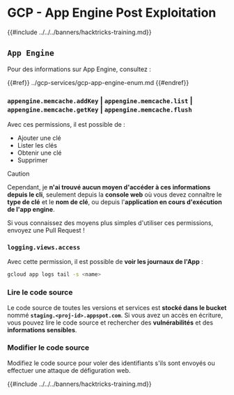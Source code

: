 # GCP - App Engine Post Exploitation

{{#include ../../../banners/hacktricks-training.md}}

## `App Engine`

Pour des informations sur App Engine, consultez :

{{#ref}}
../gcp-services/gcp-app-engine-enum.md
{{#endref}}

### `appengine.memcache.addKey` | `appengine.memcache.list` | `appengine.memcache.getKey` | `appengine.memcache.flush`

Avec ces permissions, il est possible de :

- Ajouter une clé
- Lister les clés
- Obtenir une clé
- Supprimer

> [!CAUTION]
> Cependant, je **n'ai trouvé aucun moyen d'accéder à ces informations depuis le cli**, seulement depuis la **console web** où vous devez connaître le **type de clé** et le **nom de clé**, ou depuis l'**application en cours d'exécution de l'app engine**.
>
> Si vous connaissez des moyens plus simples d'utiliser ces permissions, envoyez une Pull Request !

### `logging.views.access`

Avec cette permission, il est possible de **voir les journaux de l'App** :
```bash
gcloud app logs tail -s <name>
```
### Lire le code source

Le code source de toutes les versions et services est **stocké dans le bucket** nommé **`staging.<proj-id>.appspot.com`**. Si vous avez un accès en écriture, vous pouvez lire le code source et rechercher des **vulnérabilités** et des **informations sensibles**.

### Modifier le code source

Modifiez le code source pour voler des identifiants s'ils sont envoyés ou effectuer une attaque de défiguration web.

{{#include ../../../banners/hacktricks-training.md}}
